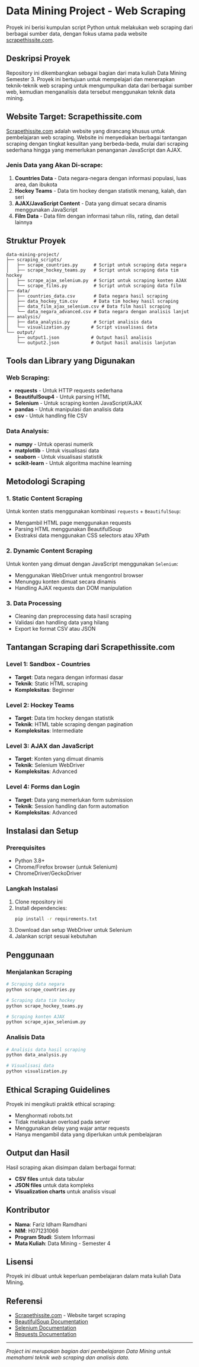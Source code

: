 # Data Mining Project - Web Scraping

Proyek ini berisi kumpulan script Python untuk melakukan web scraping dari berbagai sumber data, dengan fokus utama pada website [scrapethissite.com](http://scrapethissite.com/).

## Deskripsi Proyek

Repository ini dikembangkan sebagai bagian dari mata kuliah Data Mining Semester 3. Proyek ini bertujuan untuk mempelajari dan menerapkan teknik-teknik web scraping untuk mengumpulkan data dari berbagai sumber web, kemudian menganalisis data tersebut menggunakan teknik data mining.

## Website Target: Scrapethissite.com

[Scrapethissite.com](http://scrapethissite.com/) adalah website yang dirancang khusus untuk pembelajaran web scraping. Website ini menyediakan berbagai tantangan scraping dengan tingkat kesulitan yang berbeda-beda, mulai dari scraping sederhana hingga yang memerlukan penanganan JavaScript dan AJAX.

### Jenis Data yang Akan Di-scrape:

1. **Countries Data** - Data negara-negara dengan informasi populasi, luas area, dan ibukota
2. **Hockey Teams** - Data tim hockey dengan statistik menang, kalah, dan seri
3. **AJAX/JavaScript Content** - Data yang dimuat secara dinamis menggunakan JavaScript
4. **Film Data** - Data film dengan informasi tahun rilis, rating, dan detail lainnya

## Struktur Proyek

```
data-mining-project/
├── scraping_scripts/
│   ├── scrape_countries.py      # Script untuk scraping data negara
│   ├── scrape_hockey_teams.py   # Script untuk scraping data tim hockey
│   ├── scrape_ajax_selenium.py  # Script untuk scraping konten AJAX
│   └── scrape_films.py          # Script untuk scraping data film
├── data/
│   ├── countries_data.csv       # Data negara hasil scraping
│   ├── data_hockey_tim.csv      # Data tim hockey hasil scraping
│   ├── data_film_ajax_selenium.csv # Data film hasil scraping
│   └── data_negara_advanced.csv # Data negara dengan analisis lanjut
├── analysis/
│   ├── data_analysis.py         # Script analisis data
│   └── visualization.py        # Script visualisasi data
└── output/
    ├── output1.json            # Output hasil analisis
    └── output2.json            # Output hasil analisis lanjutan
```

## Tools dan Library yang Digunakan

### Web Scraping:
- **requests** - Untuk HTTP requests sederhana
- **BeautifulSoup4** - Untuk parsing HTML
- **Selenium** - Untuk scraping konten JavaScript/AJAX
- **pandas** - Untuk manipulasi dan analisis data
- **csv** - Untuk handling file CSV

### Data Analysis:
- **numpy** - Untuk operasi numerik
- **matplotlib** - Untuk visualisasi data
- **seaborn** - Untuk visualisasi statistik
- **scikit-learn** - Untuk algoritma machine learning

## Metodologi Scraping

### 1. Static Content Scraping
Untuk konten statis menggunakan kombinasi `requests` + `BeautifulSoup`:
- Mengambil HTML page menggunakan requests
- Parsing HTML menggunakan BeautifulSoup
- Ekstraksi data menggunakan CSS selectors atau XPath

### 2. Dynamic Content Scraping
Untuk konten yang dimuat dengan JavaScript menggunakan `Selenium`:
- Menggunakan WebDriver untuk mengontrol browser
- Menunggu konten dimuat secara dinamis
- Handling AJAX requests dan DOM manipulation

### 3. Data Processing
- Cleaning dan preprocessing data hasil scraping
- Validasi dan handling data yang hilang
- Export ke format CSV atau JSON

## Tantangan Scraping dari Scrapethissite.com

### Level 1: Sandbox - Countries
- **Target**: Data negara dengan informasi dasar
- **Teknik**: Static HTML scraping
- **Kompleksitas**: Beginner

### Level 2: Hockey Teams
- **Target**: Data tim hockey dengan statistik
- **Teknik**: HTML table scraping dengan pagination
- **Kompleksitas**: Intermediate

### Level 3: AJAX dan JavaScript
- **Target**: Konten yang dimuat dinamis
- **Teknik**: Selenium WebDriver
- **Kompleksitas**: Advanced

### Level 4: Forms dan Login
- **Target**: Data yang memerlukan form submission
- **Teknik**: Session handling dan form automation
- **Kompleksitas**: Advanced

## Instalasi dan Setup

### Prerequisites
- Python 3.8+
- Chrome/Firefox browser (untuk Selenium)
- ChromeDriver/GeckoDriver

### Langkah Instalasi
1. Clone repository ini
2. Install dependencies:
   ```bash
   pip install -r requirements.txt
   ```
3. Download dan setup WebDriver untuk Selenium
4. Jalankan script sesuai kebutuhan

## Penggunaan

### Menjalankan Scraping
```bash
# Scraping data negara
python scrape_countries.py

# Scraping data tim hockey
python scrape_hockey_teams.py

# Scraping konten AJAX
python scrape_ajax_selenium.py
```

### Analisis Data
```bash
# Analisis data hasil scraping
python data_analysis.py

# Visualisasi data
python visualization.py
```

## Ethical Scraping Guidelines

Proyek ini mengikuti praktik ethical scraping:
- Menghormati robots.txt
- Tidak melakukan overload pada server
- Menggunakan delay yang wajar antar requests
- Hanya mengambil data yang diperlukan untuk pembelajaran

## Output dan Hasil

Hasil scraping akan disimpan dalam berbagai format:
- **CSV files** untuk data tabular
- **JSON files** untuk data kompleks
- **Visualization charts** untuk analisis visual

## Kontributor

- **Nama**: Fariz Idham Ramdhani
- **NIM**: H071231066
- **Program Studi**: Sistem Informasi
- **Mata Kuliah**: Data Mining - Semester 4

## Lisensi

Proyek ini dibuat untuk keperluan pembelajaran dalam mata kuliah Data Mining.

## Referensi

- [Scrapethissite.com](http://scrapethissite.com/) - Website target scraping
- [BeautifulSoup Documentation](https://www.crummy.com/software/BeautifulSoup/bs4/doc/)
- [Selenium Documentation](https://selenium-python.readthedocs.io/)
- [Requests Documentation](https://docs.python-requests.org/)

---
*Project ini merupakan bagian dari pembelajaran Data Mining untuk memahami teknik web scraping dan analisis data.*